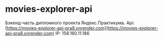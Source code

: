 # movies-explorer-api
Бэкенд-часть дипломного проекта Яндекс.Практикума. 
Api: [https://movies-explorer-api-pra8.onrender.com](https://movies-explorer-api-pra8.onrender.com)
IP: 158.160.11.186
